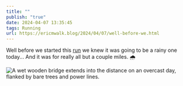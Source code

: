 ```yaml
---
title: ""
publish: "true"
date: 2024-04-07 13:35:45
tags: Running
url: https://ericmwalk.blog/2024/04/07/well-before-we.html
---
```


Well before we started this [run](https://strava.com/activities/11129565472) we knew it was going to be a rainy one today...  And it was for really all but a couple miles. 🌧️

![A wet wooden bridge extends into the distance on an overcast day, flanked by bare trees and power lines.](https://ericmwalk.blog/uploads/2024/img-8548.jpeg)